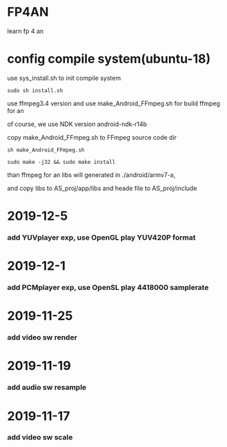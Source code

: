 # FP4AN
learn fp 4 an

# config compile system(ubuntu-18)
  use sys_install.sh to init compile system
  
  ``
  sudo sh install.sh
  ``
  
  use ffmpeg3.4 version and use make_Android_FFmpeg.sh for build ffmpeg for an
  
  of course, we use NDK version android-ndk-r14b
  
  copy make_Android_FFmpeg.sh to  FFmpeg source code dir
  
  ``
  sh make_Android_FFmpeg.sh
  ``
  
  ``
  sudo make -j32 && sudo make install
  ``
  
  than ffmpeg for an libs will generated in ./android/armv7-a,
  
  and copy libs to AS_proj/app/libs and heade file to AS_proj/include


# 2019-12-5
### add YUVplayer exp, use OpenGL play YUV420P format

# 2019-12-1
### add PCMplayer exp, use OpenSL play 4418000 samplerate

# 2019-11-25
### add video sw render

# 2019-11-19
### add audio sw resample

# 2019-11-17
### add video sw scale
 
